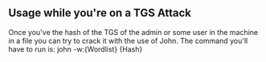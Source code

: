 ## Usage while you're on a TGS Attack
Once you've the hash of the TGS of the admin or some user in the machine in a file you can try to crack it with the use of John. The command you'll have to run is: john -w:{Wordlist} {Hash}